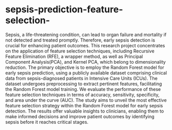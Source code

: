 # sepsis-prediction-feature-selection-
Sepsis, a life-threatening condition, can lead to organ failure and mortality if not detected and treated promptly. Therefore, early sepsis detection is crucial for enhancing patient outcomes. This research project concentrates on the application of feature selection techniques, including Recursive Feature Elimination (RFE), a wrapper method, as well as Principal Component Analysis(PCA), and Kernel PCA, which belong to dimensionality reduction. The primary objective is to employ the Random Forest model for early sepsis prediction, using a publicly available dataset comprising clinical data from sepsis-diagnosed patients in Intensive Care Units (ICUs). The dataset undergoes preprocessing to extract pertinent features, facilitating the Random Forest model training. We evaluate the performance of these feature selection techniques in terms of accuracy, sensitivity, specificity, and area under the curve (AUC). The study aims to unveil the most effective feature selection strategy within the Random Forest model for early sepsis detection. The results offer valuable insights to clinicians, enabling them to make informed decisions and improve patient outcomes by identifying sepsis before it reaches critical stages.

